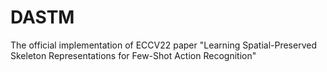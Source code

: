 # DASTM
The official implementation of ECCV22 paper "Learning Spatial-Preserved Skeleton Representations for Few-Shot Action Recognition"
